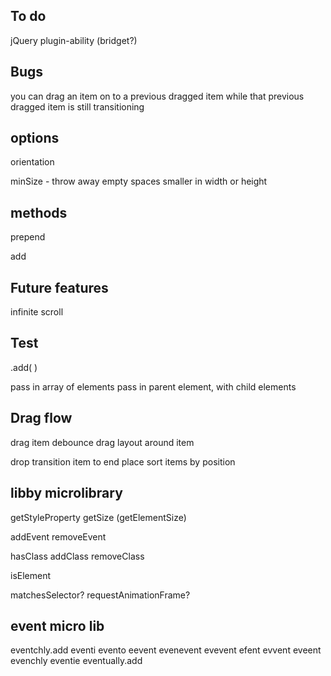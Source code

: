 
## To do

<!-- animation callback -->

<!-- gridded draggable, release item and catch it before placement transition has ended -->

<!-- on resize, don't trigger layout if size hasn't changed -->

<!-- placed draggable item should be on top when released -->

jQuery plugin-ability (bridget?)

<!-- animation
1. set transform to new destination
2. once element reaches destination, remove transform, set top/left -->

## Bugs

you can drag an item on to a previous dragged item while that previous dragged item is still transitioning
<!-- Drag one item then another will set crazy offsets -->



## options

orientation
<!-- rowHeight -->
<!-- columnWidth -->
<!-- placeElements -->
<!-- transitionDuration -->
minSize - throw away empty spaces smaller in width or height


## methods

prepend
<!-- append -->
<!-- destroy -->
<!-- layoutItems -->
<!-- layout -->
add
<!-- remove -->

## Future features

infinite scroll

<!-- drag & drop -->


## Test

.add( )

pass in array of elements
pass in parent element, with child elements


## Drag flow

drag item
debounce drag
  layout around item

drop
  transition item to end place
  sort items by position



## libby microlibrary

getStyleProperty
getSize (getElementSize)

addEvent
removeEvent

hasClass
addClass
removeClass

isElement

matchesSelector?
requestAnimationFrame?


## event micro lib

eventchly.add
eventi
evento
eevent
evenevent
evevent
efent
evvent
eveent
evenchly
eventie
eventually.add
